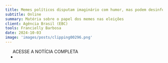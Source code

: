 ```yaml
---
title: Memes políticos disputam imaginário com humor, mas podem desinformar
subtitle: Online
summary: Matéria sobre o papel dos memes nas eleições
client: Agência Brasil (EBC)
tools: Francielly Barbosa
date: 2024-10-03
image: 'images/posts/clipping00296.png'
---
```


<div class="post__share"><ul class="share__list list-reset">ACESSE A NOTÍCIA COMPLETA<li class="share__item" style="margin-left: 10px"><a class="share__link share__facebook" style="background: #fa5657" href="https://agenciabrasil.ebc.com.br/politica/noticia/2024-10/memes-politicos-disputam-imaginario-com-humor-mas-podem-desinformar
onclick=window.open(this.href, 'pop-up', 'left=20,top=20,width=500,height=500,toolbar=1,resizable=0'); return false;" title="Link" rel="nofolow"><i class="fa-solid fa-link"></i></a></li></ul></div>
<!-- <div class="gallery-box"><div class="gallery"><img src="/clipping/images/example-1.jpg" loading="lazy" alt="Project"><img src="/clipping/images/example-2.jpg" loading="lazy" alt="Project"></div><em>Gallery / <a href="https://www.freepik.com/" target="_blank">Freepic</a></em></div> -->
